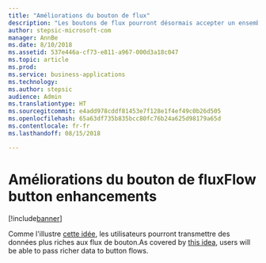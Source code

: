 ```yaml
---
title: "Améliorations du bouton de flux"
description: "Les boutons de flux pourront désormais accepter un ensemble d'entrées plus étendu, un champ numérique ou des cases à cocher, par exemple."
author: stepsic-microsoft-com
manager: AnnBe
ms.date: 8/10/2018
ms.assetid: 537e446a-cf73-e811-a967-000d3a18c047
ms.topic: article
ms.prod: 
ms.service: business-applications
ms.technology: 
ms.author: stepsic
audience: Admin
ms.translationtype: HT
ms.sourcegitcommit: e4add978cddf81453e7f128e1f4ef49c0b26d505
ms.openlocfilehash: 65a63df735b835bcc80fc76b24a625d98179a65d
ms.contentlocale: fr-fr
ms.lasthandoff: 08/15/2018

---
```

# <a name="flow-button-enhancements"></a><span data-ttu-id="45d2a-103">Améliorations du bouton de flux</span><span class="sxs-lookup"><span data-stu-id="45d2a-103">Flow button enhancements</span></span>


[!include[banner](../../includes/banner.md)]

<span data-ttu-id="45d2a-104">Comme l'illustre [cette idée](https://powerusers.microsoft.com/t5/Flow-Ideas/Create-multiple-input-types-for-buttons/idi-p/33695), les utilisateurs pourront transmettre des données plus riches aux flux de bouton.</span><span class="sxs-lookup"><span data-stu-id="45d2a-104">As covered by [this idea](https://powerusers.microsoft.com/t5/Flow-Ideas/Create-multiple-input-types-for-buttons/idi-p/33695), users will be able to pass richer data to button flows.</span></span>

